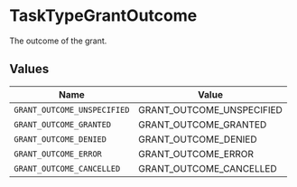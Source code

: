 # TaskTypeGrantOutcome

The outcome of the grant.


## Values

| Name                        | Value                       |
| --------------------------- | --------------------------- |
| `GRANT_OUTCOME_UNSPECIFIED` | GRANT_OUTCOME_UNSPECIFIED   |
| `GRANT_OUTCOME_GRANTED`     | GRANT_OUTCOME_GRANTED       |
| `GRANT_OUTCOME_DENIED`      | GRANT_OUTCOME_DENIED        |
| `GRANT_OUTCOME_ERROR`       | GRANT_OUTCOME_ERROR         |
| `GRANT_OUTCOME_CANCELLED`   | GRANT_OUTCOME_CANCELLED     |